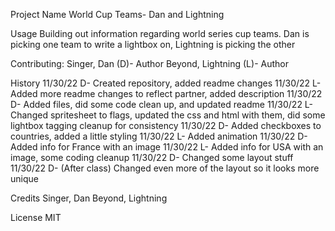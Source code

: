 Project Name
World Cup Teams- Dan and Lightning

Usage
Building out information regarding world series cup teams. Dan is picking one team to write a lightbox on, Lightning is picking the other

Contributing:
Singer, Dan (D)- Author
Beyond, Lightning (L)- Author

History
11/30/22 D- Created repository, added readme changes
11/30/22 L- Added more readme changes to reflect partner, added description
11/30/22 D- Added files, did some code clean up, and updated readme
11/30/22 L- Changed spritesheet to flags, updated the css and html with them, did some lightbox tagging cleanup for consistency
11/30/22 D- Added checkboxes to countries, added a little styling
11/30/22 L- Added animation
11/30/22 D- Added info for France with an image
11/30/22 L- Added info for USA with an image, some coding cleanup
11/30/22 D- Changed some layout stuff
11/30/22 D- (After class) Changed even more of the layout so it looks more unique

Credits
Singer, Dan
Beyond, Lightning

License
MIT